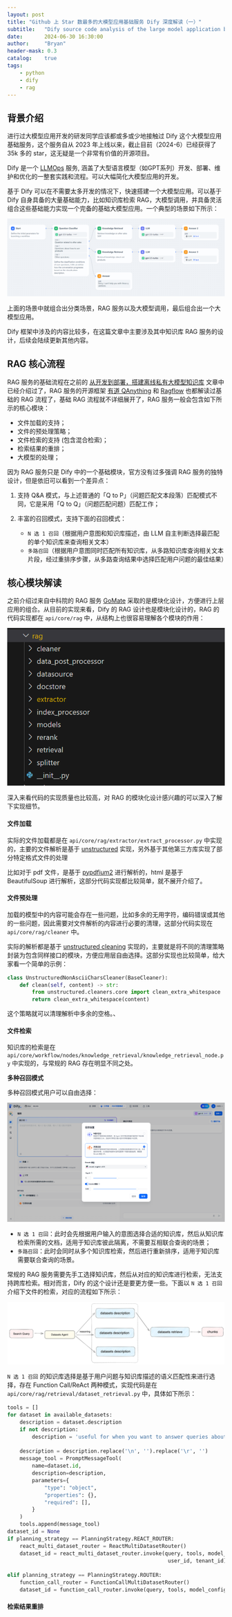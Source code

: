 ```yaml
---
layout: post
title: "Github 上 Star 数最多的大模型应用基础服务 Dify 深度解读（一）"
subtitle:   "Dify source code analysis of the large model application basic service with the largest number of stars on Github (1)"
date:       2024-06-30 16:30:00
author:     "Bryan"
header-mask: 0.3
catalog:    true
tags:
    - python
    - dify
    - rag
---
```


## 背景介绍
进行过大模型应用开发的研发同学应该都或多或少地接触过 Dify 这个大模型应用基础服务，这个服务自从 2023 年上线以来，截止目前（2024-6）已经获得了 35k 多的 star，这无疑是一个非常有价值的开源项目。

Dify 是一个 [LLMOps](https://docs.dify.ai/v/zh-hans/learn-more/extended-reading/what-is-llmops) 服务, 涵盖了大型语言模型（如GPT系列）开发、部署、维护和优化的一整套实践和流程。可以大幅简化大模型应用的开发。

基于 Dify 可以在不需要太多开发的情况下，快速搭建一个大模型应用。可以基于 Dify 自身具备的大量基础能力，比如知识库检索 RAG，大模型调用，并具备灵活组合这些基础能力实现一个完备的基础大模型应用。一个典型的场景如下所示：

![workflow](/img/in-post/dify/workflow.png)

上面的场景中就组合出分类场景，RAG 服务以及大模型调用，最后组合出一个大模型应用。

Dify 框架中涉及的内容比较多，在这篇文章中主要涉及其中知识库 RAG 服务的设计，后续会陆续更新其他内容。

## RAG 核心流程

RAG 服务的基础流程在之前的 [从开发到部署，搭建离线私有大模型知识库](https://zhuanlan.zhihu.com/p/689947142) 文章中已经介绍过了，RAG 服务的开源框架 [有道 QAnything](https://zhuanlan.zhihu.com/p/697031773) 和 [Ragflow](https://zhuanlan.zhihu.com/p/697902937) 也都解读过基础的 RAG 流程了，基础 RAG 流程就不详细展开了，RAG 服务一般会包含如下所示的核心模块：

- 文件加载的支持；
- 文件的预处理策略；
- 文件检索的支持 (包含混合检索)；
- 检索结果的重排；
- 大模型的处理；

因为 RAG 服务只是 Dify 中的一个基础模块，官方没有过多强调 RAG 服务的独特设计，但是依旧可以看到一个差异点：

1. 支持 Q&A 模式，与上述普通的「Q to P」（问题匹配文本段落）匹配模式不同，它是采用「Q to Q」（问题匹配问题）匹配工作；
2. 丰富的召回模式，支持下面的召回模式：

    -  `N 选 1 召回`（根据用户意图和知识库描述，由 LLM 自主判断选择最匹配的单个知识库来查询相关文本）
    -  `多路召回`（根据用户意图同时匹配所有知识库，从多路知识库查询相关文本片段，经过重排序步骤，从多路查询结果中选择匹配用户问题的最佳结果）

## 核心模块解读

之前介绍过来自中科院的 RAG 服务 [GoMate](https://zhuanlan.zhihu.com/p/705218535) 采取的是模块化设计，方便进行上层应用的组合。从目前的实现来看，Dify 的 RAG 设计也是模块化设计的，RAG 的代码实现都在 `api/core/rag` 中，从结构上也很容易理解各个模块的作用：

![codes](/img/in-post/dify/codes.png)

深入来看代码的实现质量也比较高，对 RAG 的模块化设计感兴趣的可以深入了解下实现细节。

#### 文件加载

实际的文件加载都是在 `api/core/rag/extractor/extract_processor.py` 中实现的，主要的文件解析是基于 [unstructured](https://github.com/Unstructured-IO/unstructured) 实现，另外基于其他第三方库实现了部分特定格式文件的处理

比如对于 pdf 文件，是基于 [pypdfium2](https://github.com/pypdfium2-team/pypdfium2) 进行解析的，html 是基于 BeautifulSoup 进行解析，这部分代码实现都比较简单，就不展开介绍了。

#### 文件预处理

加载的模型中的内容可能会存在一些问题，比如多余的无用字符，编码错误或其他的一些问题，因此需要对文件解析的内容进行必要的清理，这部分代码实现在 `api/core/rag/cleaner` 中。

实际的解析都是基于 [unstructured cleaning](https://docs.unstructured.io/open-source/core-functionality/cleaning) 实现的，主要就是将不同的清理策略封装为包含同样接口的模块，方便应用层自由选择。这部分实现也比较简单，给大家看一个简单的示例：

```python
class UnstructuredNonAsciiCharsCleaner(BaseCleaner):
    def clean(self, content) -> str:
        from unstructured.cleaners.core import clean_extra_whitespace
        return clean_extra_whitespace(content)
```

这个策略就可以清理解析中多余的空格。、

#### 文件检索

知识库的检索是在 `api/core/workflow/nodes/knowledge_retrieval/knowledge_retrieval_node.py` 中实现的，与常规的 RAG 存在明显不同之处。

**多种召回模式**

多种召回模式用户可以自由选择：

![retrieve](/img/in-post/dify/retrieve.webp)

- `N 选 1 召回`：此时会先根据用户输入的意图选择合适的知识库，然后从知识库检索所需的文档，适用于知识库彼此隔离，不需要互相联合查询的场景；
- `多路召回`：此时会同时从多个知识库检索，然后进行重新排序，适用于知识库需要联合查询的场景。

常规的 RAG 服务需要先手工选择知识库，然后从对应的知识库进行检索，无法支持跨库检索。相对而言，Dify 的这个设计还是要更方便一些。下面以 `N 选 1 召回` 介绍下文件的检索，对应的流程如下所示：

![router](/img/in-post/dify/router.png)

`N 选 1 召回` 的知识库选择是基于用户问题与知识库描述的语义匹配性来进行选择，存在 Function Call/ReAct 两种模式，实现代码是在 `api/core/rag/retrieval/dataset_retrieval.py` 中，具体如下所示：

```python
tools = []
for dataset in available_datasets:
    description = dataset.description
    if not description:
        description = 'useful for when you want to answer queries about the ' + dataset.name

    description = description.replace('\n', '').replace('\r', '')
    message_tool = PromptMessageTool(
        name=dataset.id,
        description=description,
        parameters={
            "type": "object",
            "properties": {},
            "required": [],
        }
    )
    tools.append(message_tool)
dataset_id = None
if planning_strategy == PlanningStrategy.REACT_ROUTER:
    react_multi_dataset_router = ReactMultiDatasetRouter()
    dataset_id = react_multi_dataset_router.invoke(query, tools, model_config, model_instance,
                                                    user_id, tenant_id)

elif planning_strategy == PlanningStrategy.ROUTER:
    function_call_router = FunctionCallMultiDatasetRouter()
    dataset_id = function_call_router.invoke(query, tools, model_config, model_instance)

```




#### 检索结果重排

